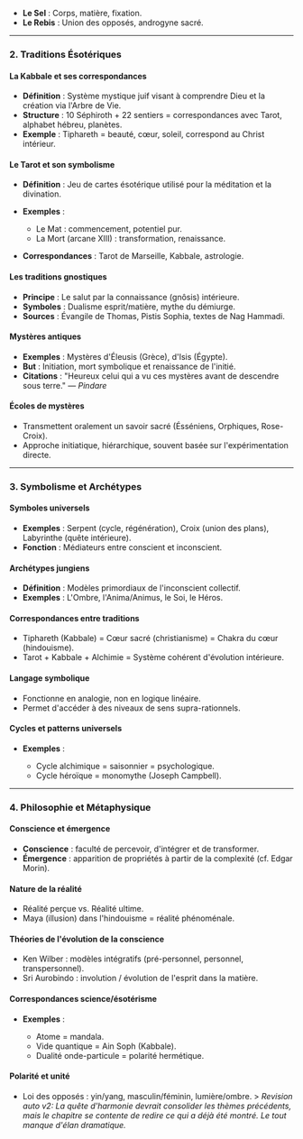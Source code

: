 * **Le Sel** : Corps, matière, fixation.
* **Le Rebis** : Union des opposés, androgyne sacré.

---

### 2. Traditions Ésotériques

#### La Kabbale et ses correspondances

* **Définition** : Système mystique juif visant à comprendre Dieu et la création via l'Arbre de Vie.
* **Structure** : 10 Séphiroth + 22 sentiers = correspondances avec Tarot, alphabet hébreu, planètes.
* **Exemple** : Tiphareth = beauté, cœur, soleil, correspond au Christ intérieur.

#### Le Tarot et son symbolisme

* **Définition** : Jeu de cartes ésotérique utilisé pour la méditation et la divination.
* **Exemples** :

  * Le Mat : commencement, potentiel pur.
  * La Mort (arcane XIII) : transformation, renaissance.
* **Correspondances** : Tarot de Marseille, Kabbale, astrologie.

#### Les traditions gnostiques

* **Principe** : Le salut par la connaissance (gnôsis) intérieure.
* **Symboles** : Dualisme esprit/matière, mythe du démiurge.
* **Sources** : Évangile de Thomas, Pistis Sophia, textes de Nag Hammadi.

#### Mystères antiques

* **Exemples** : Mystères d'Éleusis (Grèce), d'Isis (Égypte).
* **But** : Initiation, mort symbolique et renaissance de l'initié.
* **Citations** : "Heureux celui qui a vu ces mystères avant de descendre sous terre." — *Pindare*

#### Écoles de mystères

* Transmettent oralement un savoir sacré (Ésséniens, Orphiques, Rose-Croix).
* Approche initiatique, hiérarchique, souvent basée sur l'expérimentation directe.

---

### 3. Symbolisme et Archétypes

#### Symboles universels

* **Exemples** : Serpent (cycle, régénération), Croix (union des plans), Labyrinthe (quête intérieure).
* **Fonction** : Médiateurs entre conscient et inconscient.

#### Archétypes jungiens

* **Définition** : Modèles primordiaux de l'inconscient collectif.
* **Exemples** : L'Ombre, l'Anima/Animus, le Soi, le Héros.

#### Correspondances entre traditions

* Tiphareth (Kabbale) = Cœur sacré (christianisme) = Chakra du cœur (hindouisme).
* Tarot + Kabbale + Alchimie = Système cohérent d'évolution intérieure.

#### Langage symbolique

* Fonctionne en analogie, non en logique linéaire.
* Permet d'accéder à des niveaux de sens supra-rationnels.

#### Cycles et patterns universels

* **Exemples** :

  * Cycle alchimique = saisonnier = psychologique.
  * Cycle héroïque = monomythe (Joseph Campbell).

---

### 4. Philosophie et Métaphysique

#### Conscience et émergence

* **Conscience** : faculté de percevoir, d'intégrer et de transformer.
* **Émergence** : apparition de propriétés à partir de la complexité (cf. Edgar Morin).

#### Nature de la réalité

* Réalité perçue vs. Réalité ultime.
* Maya (illusion) dans l'hindouisme = réalité phénoménale.

#### Théories de l'évolution de la conscience

* Ken Wilber : modèles intégratifs (pré-personnel, personnel, transpersonnel).
* Sri Aurobindo : involution / évolution de l'esprit dans la matière.

#### Correspondances science/ésotérisme

* **Exemples** :

  * Atome = mandala.
  * Vide quantique = Ain Soph (Kabbale).
  * Dualité onde-particule = polarité hermétique.

#### Polarité et unité

* Loi des opposés : yin/yang, masculin/féminin, lumière/ombre. > _Revision auto v2: La quête d'harmonie devrait consolider les thèmes précédents, mais le chapitre se contente de redire ce qui a déjà été montré. Le tout manque d'élan dramatique._
